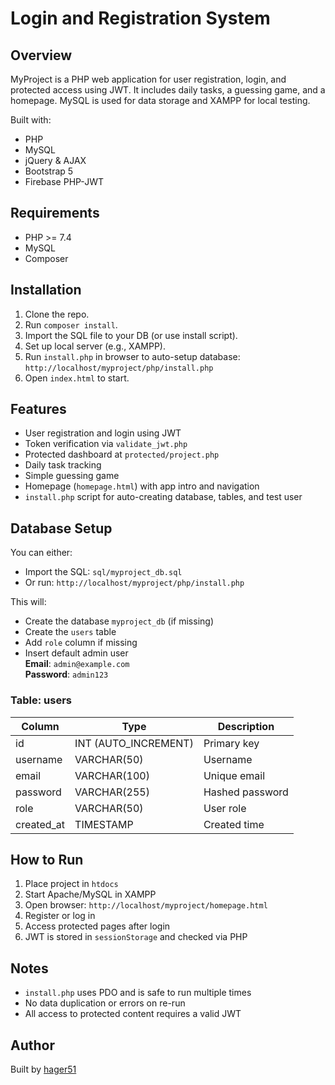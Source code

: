 # Login and Registration System

## Overview
MyProject is a PHP web application for user registration, login, and protected access using JWT. It includes daily tasks, a guessing game, and a homepage. MySQL is used for data storage and XAMPP for local testing.

Built with:
- PHP
- MySQL
- jQuery & AJAX
- Bootstrap 5
- Firebase PHP-JWT

## Requirements
- PHP >= 7.4
- MySQL
- Composer

## Installation
1. Clone the repo.
2. Run `composer install`.
3. Import the SQL file to your DB (or use install script).
4. Set up local server (e.g., XAMPP).
5. Run `install.php` in browser to auto-setup database:  
   `http://localhost/myproject/php/install.php`
6. Open `index.html` to start.

## Features
- User registration and login using JWT
- Token verification via `validate_jwt.php`
- Protected dashboard at `protected/project.php`
- Daily task tracking
- Simple guessing game
- Homepage (`homepage.html`) with app intro and navigation
- `install.php` script for auto-creating database, tables, and test user

## Database Setup
You can either:
- Import the SQL: `sql/myproject_db.sql`
- Or run: `http://localhost/myproject/php/install.php`

This will:
- Create the database `myproject_db` (if missing)
- Create the `users` table
- Add `role` column if missing
- Insert default admin user  
  **Email**: `admin@example.com`  
  **Password**: `admin123`

### Table: users
| Column     | Type                 | Description           |
|------------|----------------------|-----------------------|
| id         | INT (AUTO_INCREMENT) | Primary key           |
| username   | VARCHAR(50)          | Username              |
| email      | VARCHAR(100)         | Unique email          |
| password   | VARCHAR(255)         | Hashed password       |
| role       | VARCHAR(50)          | User role             |
| created_at | TIMESTAMP            | Created time          |

## How to Run
1. Place project in `htdocs`
2. Start Apache/MySQL in XAMPP
3. Open browser: `http://localhost/myproject/homepage.html`
4. Register or log in
5. Access protected pages after login
6. JWT is stored in `sessionStorage` and checked via PHP

## Notes
- `install.php` uses PDO and is safe to run multiple times
- No data duplication or errors on re-run
- All access to protected content requires a valid JWT

## Author
Built by [hager51](https://github.com/hager51)
